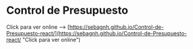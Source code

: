 # Control de Presupuesto


Click para ver online --> [https://sebagnh.github.io/Control-de-Presupuesto-react/](https://sebagnh.github.io/Control-de-Presupuesto-react/ "Click para ver online")